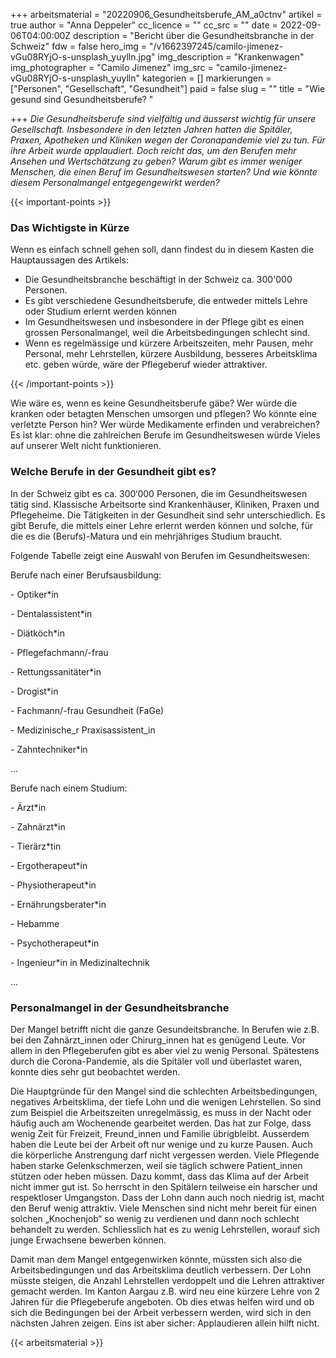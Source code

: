 +++
arbeitsmaterial = "20220906_Gesundheitsberufe_AM_a0ctnv"
artikel = true
author = "Anna Deppeler"
cc_licence = ""
cc_src = ""
date = 2022-09-06T04:00:00Z
description = "Bericht über die Gesundheitsbranche in der Schweiz"
fdw = false
hero_img = "/v1662397245/camilo-jimenez-vGu08RYjO-s-unsplash_yuylln.jpg"
img_description = "Krankenwagen"
img_photographer = "Camilo Jimenez"
img_src = "camilo-jimenez-vGu08RYjO-s-unsplash_yuylln"
kategorien = []
markierungen = ["Personen", "Gesellschaft", "Gesundheit"]
paid = false
slug = ""
title = "Wie gesund sind Gesundheitsberufe? "

+++
_Die Gesundheitsberufe sind vielfältig und äusserst wichtig für unsere Gesellschaft. Insbesondere in den letzten Jahren hatten die Spitäler, Praxen, Apotheken und Kliniken wegen der Coronapandemie viel zu tun. Für ihre Arbeit wurde applaudiert. Doch reicht das, um den Berufen mehr Ansehen und Wertschätzung zu geben? Warum gibt es immer weniger Menschen, die einen Beruf im Gesundheitswesen starten? Und wie könnte diesem Personalmangel entgegengewirkt werden?_

{{< important-points >}} <h3>Das Wichtigste in Kürze</h3>

<p>Wenn es einfach schnell gehen soll, dann findest du in diesem Kasten die Hauptaussagen des Artikels:</p>

<ul>

<li>Die Gesundheitsbranche beschäftigt in der Schweiz ca. 300'000 Personen.</li>

<li>Es gibt verschiedene Gesundheitsberufe, die entweder mittels Lehre oder Studium erlernt werden können</li>

<li>Im Gesundheitswesen und insbesondere in der Pflege gibt es einen grossen Personalmangel, weil die Arbeitsbedingungen schlecht sind.</li>

<li>Wenn es regelmässige und kürzere Arbeitszeiten, mehr Pausen, mehr Personal, mehr Lehrstellen, kürzere Ausbildung, besseres Arbeitsklima etc. geben würde, wäre der Pflegeberuf wieder attraktiver.</li>

</ul> {{< /important-points >}}

Wie wäre es, wenn es keine Gesundheitsberufe gäbe? Wer würde die kranken oder betagten Menschen umsorgen und pflegen? Wo könnte eine verletzte Person hin? Wer würde Medikamente erfinden und verabreichen? Es ist klar: ohne die zahlreichen Berufe im Gesundheitswesen würde Vieles auf unserer Welt nicht funktionieren.

### Welche Berufe in der Gesundheit gibt es?

In der Schweiz gibt es ca. 300‘000 Personen, die im Gesundheitswesen tätig sind. Klassische Arbeitsorte sind Krankenhäuser, Kliniken, Praxen und Pflegeheime. Die Tätigkeiten in der Gesundheit sind sehr unterschiedlich. Es gibt Berufe, die mittels einer Lehre erlernt werden können und solche, für die es die (Berufs)-Matura und ein mehrjähriges Studium braucht.

Folgende Tabelle zeigt eine Auswahl von Berufen im Gesundheitswesen:

Berufe nach einer Berufsausbildung:

\- Optiker*in

\- Dentalassistent*in

\- Diätköch*in

\- Pflegefachmann/-frau

\- Rettungssanitäter*in

\- Drogist*in

\- Fachmann/-frau Gesundheit (FaGe)

\- Medizinische_r Praxisassistent_in

\- Zahntechniker*in

…

Berufe nach einem Studium:

\- Ärzt*in

\- Zahnärzt*in

\- Tierärz*tin

\- Ergotherapeut*in

\- Physiotherapeut*in

\- Ernährungsberater*in

\- Hebamme

\- Psychotherapeut*in

\- Ingenieur*in in Medizinaltechnik

…

### Personalmangel in der Gesundheitsbranche

Der Mangel betrifft nicht die ganze Gesundeitsbranche. In Berufen wie z.B. bei den Zahnärzt_innen oder Chirurg_innen hat es genügend Leute. Vor allem in den Pflegeberufen gibt es aber viel zu wenig Personal. Spätestens durch die Corona-Pandemie, als die Spitäler voll und überlastet waren, konnte dies sehr gut beobachtet werden.

Die Hauptgründe für den Mangel sind die schlechten Arbeitsbedingungen, negatives Arbeitsklima, der tiefe Lohn und die wenigen Lehrstellen. So sind zum Beispiel die Arbeitszeiten unregelmässig, es muss in der Nacht oder häufig auch am Wochenende gearbeitet werden. Das hat zur Folge, dass wenig Zeit für Freizeit, Freund_innen und Familie übrigbleibt. Ausserdem haben die Leute bei der Arbeit oft nur wenige und zu kurze Pausen. Auch die körperliche Anstrengung darf nicht vergessen werden. Viele Pflegende haben starke Gelenkschmerzen, weil sie täglich schwere Patient_innen stützen oder heben müssen. Dazu kommt, dass das Klima auf der Arbeit nicht immer gut ist. So herrscht in den Spitälern teilweise ein harscher und respektloser Umgangston. Dass der Lohn dann auch noch niedrig ist, macht den Beruf wenig attraktiv. Viele Menschen sind nicht mehr bereit für einen solchen „Knochenjob“ so wenig zu verdienen und dann noch schlecht behandelt zu werden. Schliesslich hat es zu wenig Lehrstellen, worauf sich junge Erwachsene bewerben können.

Damit man dem Mangel entgegenwirken könnte, müssten sich also die Arbeitsbedingungen und das Arbeitsklima deutlich verbessern. Der Lohn müsste steigen, die Anzahl Lehrstellen verdoppelt und die Lehren attraktiver gemacht werden. Im Kanton Aargau z.B. wird neu eine kürzere Lehre von 2 Jahren für die Pflegeberufe angeboten. Ob dies etwas helfen wird und ob sich die Bedingungen bei der Arbeit verbessern werden, wird sich in den nächsten Jahren zeigen. Eins ist aber sicher: Applaudieren allein hilft nicht.



 {{< arbeitsmaterial >}} 